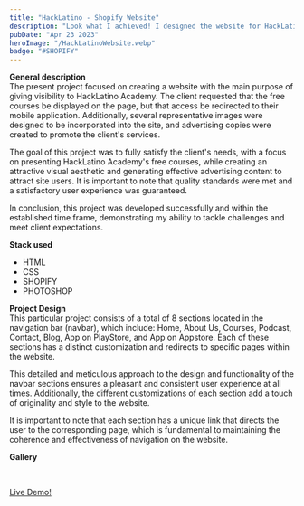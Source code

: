 ```yaml
---
title: "HackLatino - Shopify Website"
description: "Look what I achieved! I designed the website for HackLatino Academy using the Shopify CMS platform, meeting all the specifications requested by the client. It looks amazing!"
pubDate: "Apr 23 2023"
heroImage: "/HackLatinoWebsite.webp"
badge: "#SHOPIFY"
---
```


<b>General description</b>
<br>
The present project focused on creating a website with the main purpose of giving visibility to HackLatino Academy. The client requested that the free courses be displayed on the page, but that access be redirected to their mobile application. Additionally, several representative images were designed to be incorporated into the site, and advertising copies were created to promote the client's services.

The goal of this project was to fully satisfy the client's needs, with a focus on presenting HackLatino Academy's free courses, while creating an attractive visual aesthetic and generating effective advertising content to attract site users. It is important to note that quality standards were met and a satisfactory user experience was guaranteed.

In conclusion, this project was developed successfully and within the established time frame, demonstrating my ability to tackle challenges and meet client expectations.

<b>Stack used</b>
<ul>
<li>HTML</li>
<li>CSS</li>
<li>SHOPIFY</li>
<li>PHOTOSHOP</li>
</ul>

<b>Project Design</b>
<br>
This particular project consists of a total of 8 sections located in the navigation bar (navbar), which include: Home, About Us, Courses, Podcast, Contact, Blog, App on PlayStore, and App on Appstore. Each of these sections has a distinct customization and redirects to specific pages within the website.

This detailed and meticulous approach to the design and functionality of the navbar sections ensures a pleasant and consistent user experience at all times. Additionally, the different customizations of each section add a touch of originality and style to the website.

It is important to note that each section has a unique link that directs the user to the corresponding page, which is fundamental to maintaining the coherence and effectiveness of navigation on the website.

<b>Gallery</b>


<br>

<a href="https://www.hacklatino.com/">Live Demo!</a>